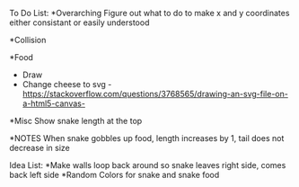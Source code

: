 To Do List:
*Overarching
  Figure out what to do to make x and y coordinates either consistant or easily understood

*Collision
  <!-- -Collision with food...??? -->

*Food
  <!-- -Only one ever in play -->
  <!-- -Random location generation -->
  - Draw
  - Change cheese to svg -https://stackoverflow.com/questions/3768565/drawing-an-svg-file-on-a-html5-canvas-

*Misc
  Show snake length at the top

*NOTES
  When snake gobbles up food, length increases by 1,
  tail does not decrease in size

Idea List:
  *Make walls loop back around so snake leaves right side, comes back left side
  *Random Colors for snake and snake food
